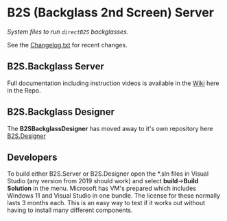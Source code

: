 # B2S (Backglass 2nd Screen) Server

*System files to run `directB2S` backglasses.*

See the [Changelog.txt](Changelog.txt) for recent changes.

## B2S.Backglass Server

Full documentation including instruction videos is available in the [Wiki](https://github.com/vpinball/b2s-backglass/wiki) here in the Repo.

## B2S.Backglass Designer

The **B2SBackglassDesigner** has moved away to it's own repository here [B2S.Designer](https://github.com/vpinball/b2s-designer)

## Developers

To build either B2S.Server or B2S.Designer open the *.sln files in Visual Studio (any version from 2019 should work) and select **build**->**Build Solution** in the menu.
Microsoft has VM's prepared which includes Windows 11 and Visual Studio in one bundle. The license for these normally lasts 3 months each. This is an easy way to test if it works out without having to install many different components.
